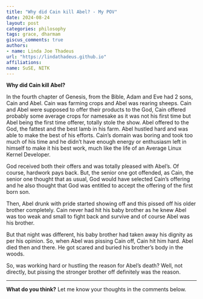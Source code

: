 ```yaml
---
title: "Why did Cain kill Abel? - My POV"
date: 2024-08-24
layout: post
categories: philosophy
tags: grace, dharmam
giscus_comments: true
authors:
- name: Linda Joe Thadeus
url: "https://lindathadeus.github.io"
affiliations:
name: SuSE, NITK
---
```


**Why did Cain kill Abel?**

In the fourth chapter of Genesis, from the Bible, Adam and Eve had 2 sons, Cain and Abel. Cain was farming crops and Abel was rearing sheeps. Cain and Abel were supposed to offer their products to the God, Cain offered probably some average crops for namesake as it was not his first time but Abel being the first time offerer, totally stole the show. Abel offered to the God, the fattest and the best lamb in his farm. Abel hustled hard and was able to make the best of his efforts. Cain’s domain was boring and took too much of his time and he didn’t have enough energy or enthusiasm left in himself to make it his best work, much like the life of an Average Linux Kernel Developer.

God received both their offers and was totally pleased with Abel’s. Of course, hardwork pays back. But, the senior one got offended, as Cain, the senior one thought that as usual, God would have selected Cain’s offering and he also thought that God was entitled to accept the offering of the first born son.

Then, Abel drunk with pride started showing off and this pissed off his older brother completely. Cain never had hit his baby brother as he knew Abel was too weak and small to fight back and survive and of course Abel was his brother.

But that night was different, his baby brother had taken away his dignity as per his opinion. So, when Abel was pissing Cain off, Cain hit him hard. Abel died then and there. He got scared and buried his brother’s body in the woods.

So, was working hard or hustling the reason for Abel’s death? Well, not directly, but pissing the stronger brother off definitely was the reason.

---

**What do you think?** Let me know your thoughts in the comments below.
